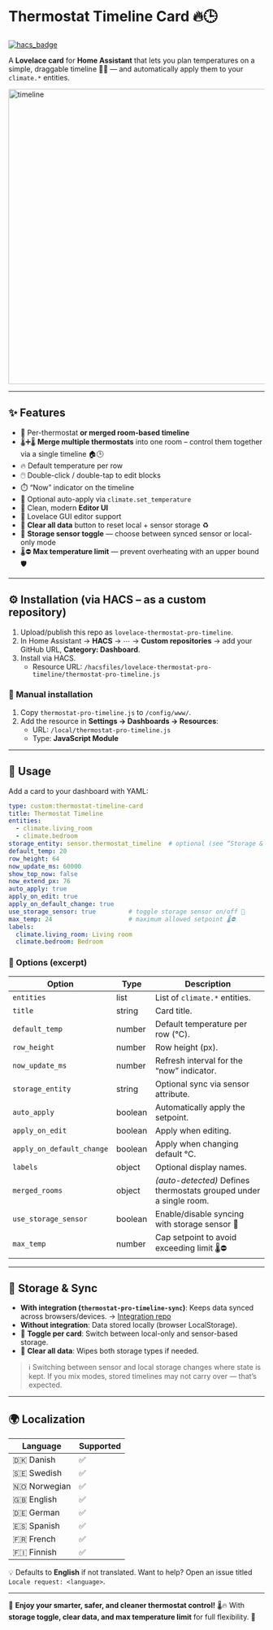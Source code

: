 # Thermostat Timeline Card 🔥🕒
[![hacs_badge](https://img.shields.io/badge/HACS-Default-blue.svg)](https://hacs.xyz)

A **Lovelace card** for **Home Assistant** that lets you plan temperatures on a simple, draggable timeline 🏡📅 — and automatically apply them to your `climate.*` entities.

<img width="2291" height="581" alt="timeline" src="https://github.com/user-attachments/assets/7dce9516-1654-4eb8-87b1-6c091a3bf233" />

---

## ✨ Features

* 🧊 Per-thermostat **or merged room-based timeline**
* 🌡️➕🌡️ **Merge multiple thermostats** into one room – control them together via a single timeline 🏠🕒
* 🔥 Default temperature per row
* 🖱️ Double-click / double-tap to edit blocks
* ⏱️ “Now” indicator on the timeline
* 🤖 Optional auto-apply via `climate.set_temperature`
* 🧭 Clean, modern **Editor UI**
* 🧩 Lovelace GUI editor support
* 🧹 **Clear all data** button to reset local + sensor storage ♻️
* 🔁 **Storage sensor toggle** — choose between synced sensor or local-only mode
* 🌡️⛔ **Max temperature limit** — prevent overheating with an upper bound 🛡️

---

## ⚙️ Installation (via HACS – as a custom repository)

1. Upload/publish this repo as `lovelace-thermostat-pro-timeline`.
2. In Home Assistant → **HACS** → ⋯ → **Custom repositories** → add your GitHub URL, **Category: Dashboard**.
3. Install via HACS.
   * Resource URL: `/hacsfiles/lovelace-thermostat-pro-timeline/thermostat-pro-timeline.js`

### 🧠 Manual installation

1. Copy `thermostat-pro-timeline.js` to `/config/www/`.
2. Add the resource in **Settings → Dashboards → Resources**:
   * URL: `/local/thermostat-pro-timeline.js`
   * Type: **JavaScript Module**

---

## 🧰 Usage

Add a card to your dashboard with YAML:

```yaml
type: custom:thermostat-timeline-card
title: Thermostat Timeline
entities:
  - climate.living_room
  - climate.bedroom
storage_entity: sensor.thermostat_timeline  # optional (see “Storage & sync”)
default_temp: 20
row_height: 64
now_update_ms: 60000
show_top_now: false
now_extend_px: 76
auto_apply: true
apply_on_edit: true
apply_on_default_change: true
use_storage_sensor: true         # toggle storage sensor on/off 🔁
max_temp: 24                     # maximum allowed setpoint 🌡️⛔
labels:
  climate.living_room: Living room
  climate.bedroom: Bedroom
````

### 🧾 Options (excerpt)

| Option                    | Type    | Description                                                        |
| ------------------------- | ------- | ------------------------------------------------------------------ |
| `entities`                | list    | List of `climate.*` entities.                                      |
| `title`                   | string  | Card title.                                                        |
| `default_temp`            | number  | Default temperature per row (°C).                                  |
| `row_height`              | number  | Row height (px).                                                   |
| `now_update_ms`           | number  | Refresh interval for the “now” indicator.                          |
| `storage_entity`          | string  | Optional sync via sensor attribute.                                |
| `auto_apply`              | boolean | Automatically apply the setpoint.                                  |
| `apply_on_edit`           | boolean | Apply when editing.                                                |
| `apply_on_default_change` | boolean | Apply when changing default °C.                                    |
| `labels`                  | object  | Optional display names.                                            |
| `merged_rooms`            | object  | *(auto-detected)* Defines thermostats grouped under a single room. |
| `use_storage_sensor`      | boolean | Enable/disable syncing with storage sensor 🔁                      |
| `max_temp`                | number  | Cap setpoint to avoid exceeding limit 🌡️⛔                         |

---

## 💾 Storage & Sync

* **With integration (`thermostat-pro-timeline-sync`)**: Keeps data synced across browsers/devices.
  → [Integration repo](https://github.com/qlerup/thermostat-pro-timeline-sync)
* **Without integration**: Data stored locally (browser LocalStorage).
* 🔁 **Toggle per card**: Switch between local-only and sensor-based storage.
* 🧹 **Clear all data**: Wipes both storage types if needed.

> ℹ️ Switching between sensor and local storage changes where state is kept. If you mix modes, stored timelines may not carry over — that’s expected.

---

## 🌍 Localization

| Language       | Supported |
| -------------- | --------- |
| 🇩🇰 Danish    | ✅         |
| 🇸🇪 Swedish   | ✅         |
| 🇳🇴 Norwegian | ✅         |
| 🇬🇧 English   | ✅         |
| 🇩🇪 German    | ✅         |
| 🇪🇸 Spanish   | ✅         |
| 🇫🇷 French    | ✅         |
| 🇫🇮 Finnish   | ✅         |

💡 Defaults to **English** if not translated.
Want to help? Open an issue titled `Locale request: <language>`.

---

🎉 **Enjoy your smarter, safer, and cleaner thermostat control!**
🌡️🔥 With **storage toggle, clear data, and max temperature limit** for full flexibility. 💫

```
```
